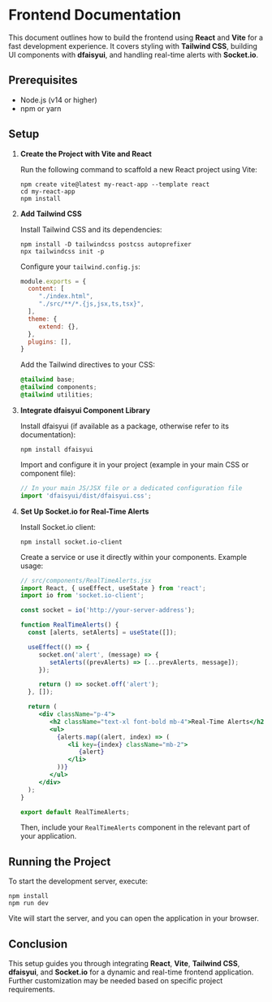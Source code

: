 # Frontend Documentation

This document outlines how to build the frontend using **React** and **Vite** for a fast development experience. It covers styling with **Tailwind CSS**, building UI components with **dfaisyui**, and handling real-time alerts with **Socket.io**.

## Prerequisites

- Node.js (v14 or higher)
- npm or yarn

## Setup

1. **Create the Project with Vite and React**

    Run the following command to scaffold a new React project using Vite:
    ```
    npm create vite@latest my-react-app --template react
    cd my-react-app
    npm install
    ```

2. **Add Tailwind CSS**

    Install Tailwind CSS and its dependencies:
    ```
    npm install -D tailwindcss postcss autoprefixer
    npx tailwindcss init -p
    ```
    Configure your `tailwind.config.js`:
    ```js
    module.exports = {
      content: [
         "./index.html",
         "./src/**/*.{js,jsx,ts,tsx}",
      ],
      theme: {
         extend: {},
      },
      plugins: [],
    }
    ```
    Add the Tailwind directives to your CSS:
    ```css
    @tailwind base;
    @tailwind components;
    @tailwind utilities;
    ```

3. **Integrate dfaisyui Component Library**

    Install dfaisyui (if available as a package, otherwise refer to its documentation):
    ```
    npm install dfaisyui
    ```
    Import and configure it in your project (example in your main CSS or component file):
    ```js
    // In your main JS/JSX file or a dedicated configuration file
    import 'dfaisyui/dist/dfaisyui.css';
    ```

4. **Set Up Socket.io for Real-Time Alerts**

    Install Socket.io client:
    ```
    npm install socket.io-client
    ```
    Create a service or use it directly within your components. Example usage:
    ```jsx
    // src/components/RealTimeAlerts.jsx
    import React, { useEffect, useState } from 'react';
    import io from 'socket.io-client';

    const socket = io('http://your-server-address');

    function RealTimeAlerts() {
      const [alerts, setAlerts] = useState([]);

      useEffect(() => {
         socket.on('alert', (message) => {
            setAlerts((prevAlerts) => [...prevAlerts, message]);
         });

         return () => socket.off('alert');
      }, []);

      return (
         <div className="p-4">
            <h2 className="text-xl font-bold mb-4">Real-Time Alerts</h2>
            <ul>
              {alerts.map((alert, index) => (
                 <li key={index} className="mb-2">
                    {alert}
                 </li>
              ))}
            </ul>
         </div>
      );
    }

    export default RealTimeAlerts;
    ```
    Then, include your `RealTimeAlerts` component in the relevant part of your application.

## Running the Project

To start the development server, execute:
```
npm install
npm run dev
```
Vite will start the server, and you can open the application in your browser.

## Conclusion

This setup guides you through integrating **React**, **Vite**, **Tailwind CSS**, **dfaisyui**, and **Socket.io** for a dynamic and real-time frontend application. Further customization may be needed based on specific project requirements.


